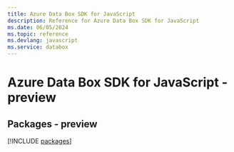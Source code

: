 ```yaml
---
title: Azure Data Box SDK for JavaScript
description: Reference for Azure Data Box SDK for JavaScript
ms.date: 06/05/2024
ms.topic: reference
ms.devlang: javascript
ms.service: databox
---
```

# Azure Data Box SDK for JavaScript - preview
## Packages - preview
[!INCLUDE [packages](data-box-index.md)]